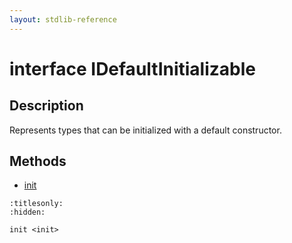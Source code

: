 ```yaml
---
layout: stdlib-reference
---
```


# interface IDefaultInitializable

## Description

Represents types that can be initialized with a default constructor.


## Methods

* [init](init.html)


```{toctree}
:titlesonly:
:hidden:

init <init>
```
